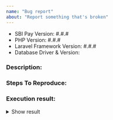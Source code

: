 ```yaml
---
name: "Bug report"
about: "Report something that's broken"
---
```


<!-- DO NOT THROW THIS AWAY -->
<!-- Fill out the FULL versions with patch versions -->

- SBI Pay Version: #.#.#
- PHP Version: #.#.#
- Laravel Framework Version: #.#.#
- Database Driver & Version:

### Description:


### Steps To Reproduce:


### Execution result:

<details>
    <summary>Show result</summary>

    // paste result here

</details>
